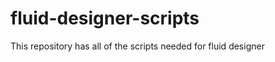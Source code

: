 fluid-designer-scripts
======================

This repository has all of the scripts needed for fluid designer
